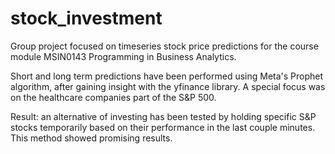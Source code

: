 # stock_investment

Group project focused on timeseries stock price predictions for the course module MSIN0143 Programming in Business Analytics.

Short and long term predictions have been performed using Meta's Prophet algorithm, after gaining insight with the yfinance library.
A special focus was on the healthcare companies part of the S&P 500.

Result: an alternative of investing has been tested by holding specific S&P stocks temporarily based on their performance in the last couple minutes. This method showed promising results.
